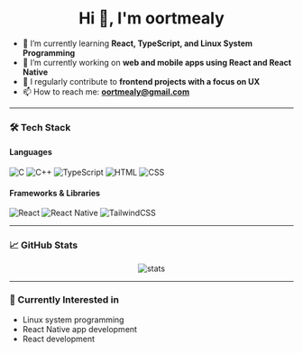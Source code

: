 <h1 align="center">Hi 👋, I'm oortmealy</h1>

- 🌱 I’m currently learning **React, TypeScript, and Linux System Programming**
- 🔭 I’m currently working on **web and mobile apps using React and React Native**
- 🧠 I regularly contribute to **frontend projects with a focus on UX**
- 📫 How to reach me: **oortmealy@gmail.com**

---

### 🛠️ Tech Stack

#### Languages
![C](https://img.shields.io/badge/C-A8B9CC?style=for-the-badge&logo=c&logoColor=black)
![C++](https://img.shields.io/badge/C++-00599C?style=for-the-badge&logo=c%2B%2B&logoColor=white)
![TypeScript](https://img.shields.io/badge/TypeScript-3178C6?style=for-the-badge&logo=typescript&logoColor=white)
![HTML](https://img.shields.io/badge/HTML-E34F26?style=for-the-badge&logo=html5&logoColor=white)
![CSS](https://img.shields.io/badge/CSS-1572B6?style=for-the-badge&logo=css3&logoColor=white)

#### Frameworks & Libraries
![React](https://img.shields.io/badge/React-20232A?style=for-the-badge&logo=react&logoColor=61DAFB)
![React Native](https://img.shields.io/badge/React%20Native-20232A?style=for-the-badge&logo=react&logoColor=61DAFB)
![TailwindCSS](https://img.shields.io/badge/TailwindCSS-38B2AC?style=for-the-badge&logo=tailwind-css&logoColor=white)

---

### 📈 GitHub Stats

<p align="center">
  <img src="https://github-readme-stats.vercel.app/api?username=oortmealy&show_icons=true&theme=radical" alt="stats" />
  <br />
</p>

---

### 🧩 Currently Interested in
- Linux system programming
- React Native app development
- React development
